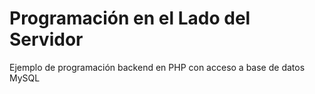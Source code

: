 # Programación en el Lado del Servidor

Ejemplo de programación backend en PHP con acceso a base de datos MySQL
